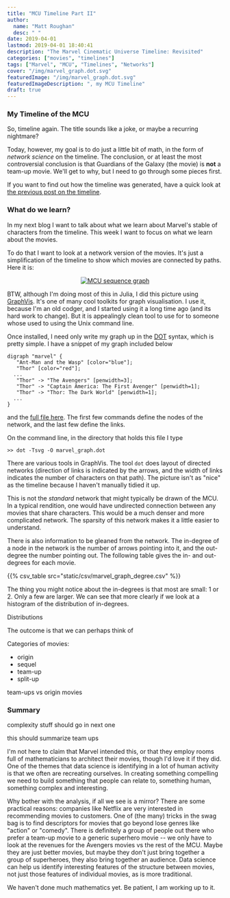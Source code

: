 ```yaml
---
title: "MCU Timeline Part II"
author:
  name: "Matt Roughan"
  desc: " "
date: 2019-04-01
lastmod: 2019-04-01 18:40:41
description: "The Marvel Cinematic Universe Timeline: Revisited"
categories: ["movies", "timelines"]
tags: ["Marvel", "MCU", "Timelines", "Networks"]
cover: "/img/marvel_graph.dot.svg"
featuredImage: "/img/marvel_graph.dot.svg"
featuredImageDescription: ", my MCU Timeline"
draft: true
---
```


### My Timeline of the MCU

So, timeline again. The title sounds like a joke, or maybe a recurring
nightmare?

Today, however, my goal is to do just a little bit of math, in the
form of *network science* on the timeline. The conclusion, or at least
the most controversial conclusion is that Guardians of the Galaxy (the
movie) is **not** a team-up movie. We'll get to why, but I need to go
through some pieces first.

If you want to find out how the timeline was generated, have a quick
look at [the previous post on the timeline](../post_mcu2/).

### What do we learn?

In my next blog I want to talk about what we learn about Marvel's
stable of characters from the timeline. This week I want to focus on
what we learn about the movies.

To do that I want to look at a network version of the movies. It's
just a simplification of the timeline to show which movies are
connected by paths. Here it is:

<div style="width:90%;text-align:center;margin-left:auto;margin-right:auto;display:block;" >
<a href="../../img/marvel_graph.dot.svg">
<img src="img/marvel_graph.dot.svg" alt="MCU sequence graph" >
 </a>
 </div>

BTW, although I'm doing most of this in Julia, I did this picture
using [GraphVis](https://www.graphviz.org/). It's one of many cool
toolkits for graph visualisation. I use it, because I'm an old codger,
and I started using it a long time ago (and its hard work to change).
But it is appealingly clean tool to use for to someone whose used to
using the Unix command line.

Once installed, I need only write my graph up in the
[DOT](https://graphviz.gitlab.io/_pages/doc/info/lang.html) syntax,
which is pretty simple. I have a snippet of my graph included below

```
digraph "marvel" {
   "Ant-Man and the Wasp" [color="blue"];
   "Thor" [color="red"];
  ...
   "Thor" -> "The Avengers" [penwidth=3];
   "Thor" -> "Captain America: The First Avenger" [penwidth=1];
   "Thor" -> "Thor: The Dark World" [penwidth=1];
  ...
}
```

and the [full file here](../../data/marvel_graph.dot). The first few
commands define the nodes of the network, and the last few define the
links. 

On the command line, in the directory that holds this file I type

``` >> dot -Tsvg -O marvel_graph.dot ```

There are various tools in GraphVis. The tool `dot` does layout of
directed networks (direction of links is indicated by the arrows, and
the width of links indicates the number of characters on that
path). The picture isn't as "nice" as the timeline because I haven't
manually tidied it up.

This is not the *standard* network that might typically be drawn of
the MCU. In a typical rendition, one would have undirected connection
between any movies that share characters. This would be a much denser
and more complicated network.  The sparsity of this network makes it a
little easier to understand.

There is also information to be gleaned from the network. The
in-degree of a node in the network is the number of arrows pointing
into it, and the out-degree the number pointing out. The following
table gives the in- and out-degrees for each movie. 

{{% csv_table src="static/csv/marvel_graph_degree.csv" %}}
    
The thing you might notice about the in-degrees is that most are
small: 1 or 2. Only a few are larger. We can see that more clearly if
we look at a histogram of the distribution of in-degrees.
  
Distributions 

The outcome is that we can perhaps think of  
 

Categories of movies:

+ origin
+ sequel
+ team-up
+ split-up


team-ups vs origin movies 



### Summary 

complexity stuff should go in next one

this should summarize team ups 

I'm not here to claim that Marvel intended this, or that they employ
rooms full of mathematicians to architect their movies, though I'd
love it if they did. One of the themes that data science is
identifying in a lot of human activity is that we often are recreating
ourselves. In creating something compelling we need to build something
that people can relate to, something human, something complex and
interesting.

Why bother with the analysis, if all we see is a mirror? There are
some practical reasons: companies like Netflix are very interested in
recommending movies to customers. One of (the many) tricks in the swag
bag is to find descriptors for movies that go beyond lose genres like
"action" or "comedy". There is definitely a group of people out there
who prefer a team-up movie to a generic superhero movie -- we only
have to look at the revenues for the Avengers movies vs the rest of
the MCU. Maybe they are just better movies, but maybe they don't just
bring together a group of superheroes, they also bring together an
audience. Data science can help us identify interesting features of
the structure between movies, not just those features of individual
movies, as is more traditional.

We haven't done much mathematics yet. Be patient, I am working up to it. 
